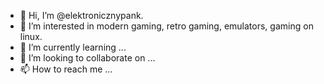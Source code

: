 - 👋 Hi, I’m @elektronicznypank.
- 👀 I’m interested in modern gaming, retro gaming, emulators, gaming on linux.
- 🌱 I’m currently learning ...
- 💞️ I’m looking to collaborate on ...
- 📫 How to reach me ...

<!---
elektronicznypank/elektronicznypank is a ✨ special ✨ repository because its `README.md` (this file) appears on your GitHub profile.
You can click the Preview link to take a look at your changes.
--->
